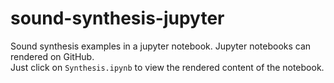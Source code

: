 # sound-synthesis-jupyter
Sound synthesis examples in a jupyter notebook.
Jupyter notebooks can rendered on GitHub.
<br> Just click on `Synthesis.ipynb` to view the rendered content of the notebook.
